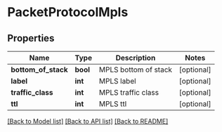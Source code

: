 # PacketProtocolMpls

## Properties
Name | Type | Description | Notes
------------ | ------------- | ------------- | -------------
**bottom_of_stack** | **bool** | MPLS bottom of stack | [optional] 
**label** | **int** | MPLS label | [optional] 
**traffic_class** | **int** | MPLS traffic class | [optional] 
**ttl** | **int** | MPLS ttl | [optional] 

[[Back to Model list]](../README.md#documentation-for-models) [[Back to API list]](../README.md#documentation-for-api-endpoints) [[Back to README]](../README.md)


